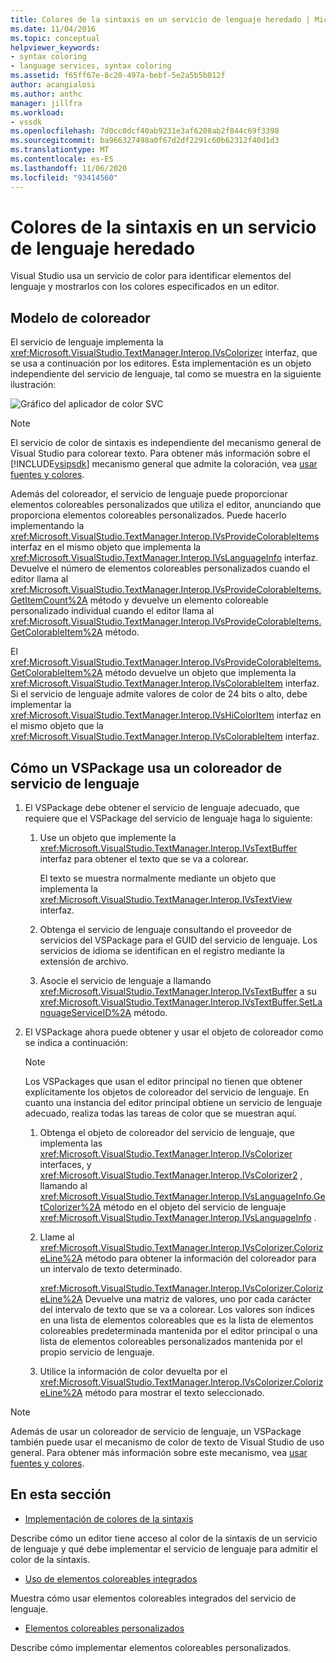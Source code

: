 ```yaml
---
title: Colores de la sintaxis en un servicio de lenguaje heredado | Microsoft Docs
ms.date: 11/04/2016
ms.topic: conceptual
helpviewer_keywords:
- syntax coloring
- language services, syntax coloring
ms.assetid: f65ff67e-8c20-497a-bebf-5e2a5b5b012f
author: acangialosi
ms.author: anthc
manager: jillfra
ms.workload:
- vssdk
ms.openlocfilehash: 7d0cc0dcf40ab9231e3af6208ab2f844c69f3398
ms.sourcegitcommit: ba966327498a0f67d2df2291c60b62312f40d1d3
ms.translationtype: MT
ms.contentlocale: es-ES
ms.lasthandoff: 11/06/2020
ms.locfileid: "93414560"
---
```

# <a name="syntax-coloring-in-a-legacy-language-service"></a>Colores de la sintaxis en un servicio de lenguaje heredado

Visual Studio usa un servicio de color para identificar elementos del lenguaje y mostrarlos con los colores especificados en un editor.

## <a name="colorizer-model"></a>Modelo de coloreador
 El servicio de lenguaje implementa la <xref:Microsoft.VisualStudio.TextManager.Interop.IVsColorizer> interfaz, que se usa a continuación por los editores. Esta implementación es un objeto independiente del servicio de lenguaje, tal como se muestra en la siguiente ilustración:

 ![Gráfico del aplicador de color SVC](../../extensibility/internals/media/figlgsvccolorizer.gif)

> [!NOTE]
> El servicio de color de sintaxis es independiente del mecanismo general de Visual Studio para colorear texto. Para obtener más información sobre el [!INCLUDE[vsipsdk](../../extensibility/includes/vsipsdk_md.md)] mecanismo general que admite la coloración, vea [usar fuentes y colores](/previous-versions/visualstudio/visual-studio-2015/extensibility/using-fonts-and-colors?preserve-view=true&view=vs-2015).

 Además del coloreador, el servicio de lenguaje puede proporcionar elementos coloreables personalizados que utiliza el editor, anunciando que proporciona elementos coloreables personalizados. Puede hacerlo implementando la <xref:Microsoft.VisualStudio.TextManager.Interop.IVsProvideColorableItems> interfaz en el mismo objeto que implementa la <xref:Microsoft.VisualStudio.TextManager.Interop.IVsLanguageInfo> interfaz. Devuelve el número de elementos coloreables personalizados cuando el editor llama al <xref:Microsoft.VisualStudio.TextManager.Interop.IVsProvideColorableItems.GetItemCount%2A> método y devuelve un elemento coloreable personalizado individual cuando el editor llama al <xref:Microsoft.VisualStudio.TextManager.Interop.IVsProvideColorableItems.GetColorableItem%2A> método.

 El <xref:Microsoft.VisualStudio.TextManager.Interop.IVsProvideColorableItems.GetColorableItem%2A> método devuelve un objeto que implementa la <xref:Microsoft.VisualStudio.TextManager.Interop.IVsColorableItem> interfaz. Si el servicio de lenguaje admite valores de color de 24 bits o alto, debe implementar la <xref:Microsoft.VisualStudio.TextManager.Interop.IVsHiColorItem> interfaz en el mismo objeto que la <xref:Microsoft.VisualStudio.TextManager.Interop.IVsColorableItem> interfaz.

## <a name="how-a-vspackage-uses-a-language-service-colorizer"></a>Cómo un VSPackage usa un coloreador de servicio de lenguaje

1. El VSPackage debe obtener el servicio de lenguaje adecuado, que requiere que el VSPackage del servicio de lenguaje haga lo siguiente:

    1. Use un objeto que implemente la <xref:Microsoft.VisualStudio.TextManager.Interop.IVsTextBuffer> interfaz para obtener el texto que se va a colorear.

         El texto se muestra normalmente mediante un objeto que implementa la <xref:Microsoft.VisualStudio.TextManager.Interop.IVsTextView> interfaz.

    2. Obtenga el servicio de lenguaje consultando el proveedor de servicios del VSPackage para el GUID del servicio de lenguaje. Los servicios de idioma se identifican en el registro mediante la extensión de archivo.

    3. Asocie el servicio de lenguaje a llamando <xref:Microsoft.VisualStudio.TextManager.Interop.IVsTextBuffer> a su <xref:Microsoft.VisualStudio.TextManager.Interop.IVsTextBuffer.SetLanguageServiceID%2A> método.

2. El VSPackage ahora puede obtener y usar el objeto de coloreador como se indica a continuación:

    > [!NOTE]
    > Los VSPackages que usan el editor principal no tienen que obtener explícitamente los objetos de coloreador del servicio de lenguaje. En cuanto una instancia del editor principal obtiene un servicio de lenguaje adecuado, realiza todas las tareas de color que se muestran aquí.

    1. Obtenga el objeto de coloreador del servicio de lenguaje, que implementa las <xref:Microsoft.VisualStudio.TextManager.Interop.IVsColorizer> interfaces, y <xref:Microsoft.VisualStudio.TextManager.Interop.IVsColorizer2> , llamando al <xref:Microsoft.VisualStudio.TextManager.Interop.IVsLanguageInfo.GetColorizer%2A> método en el objeto del servicio de lenguaje <xref:Microsoft.VisualStudio.TextManager.Interop.IVsLanguageInfo> .

    2. Llame al <xref:Microsoft.VisualStudio.TextManager.Interop.IVsColorizer.ColorizeLine%2A> método para obtener la información del coloreador para un intervalo de texto determinado.

         <xref:Microsoft.VisualStudio.TextManager.Interop.IVsColorizer.ColorizeLine%2A> Devuelve una matriz de valores, uno por cada carácter del intervalo de texto que se va a colorear. Los valores son índices en una lista de elementos coloreables que es la lista de elementos coloreables predeterminada mantenida por el editor principal o una lista de elementos coloreables personalizados mantenida por el propio servicio de lenguaje.

    3. Utilice la información de color devuelta por el <xref:Microsoft.VisualStudio.TextManager.Interop.IVsColorizer.ColorizeLine%2A> método para mostrar el texto seleccionado.

> [!NOTE]
> Además de usar un coloreador de servicio de lenguaje, un VSPackage también puede usar el mecanismo de color de texto de Visual Studio de uso general. Para obtener más información sobre este mecanismo, vea [usar fuentes y colores](/previous-versions/visualstudio/visual-studio-2015/extensibility/using-fonts-and-colors?preserve-view=true&view=vs-2015).

## <a name="in-this-section"></a>En esta sección
- [Implementación de colores de la sintaxis](../../extensibility/internals/implementing-syntax-coloring.md)

 Describe cómo un editor tiene acceso al color de la sintaxis de un servicio de lenguaje y qué debe implementar el servicio de lenguaje para admitir el color de la sintaxis.

- [Uso de elementos coloreables integrados](../../extensibility/internals/how-to-use-built-in-colorable-items.md)

 Muestra cómo usar elementos coloreables integrados del servicio de lenguaje.

- [Elementos coloreables personalizados](../../extensibility/internals/custom-colorable-items.md)

 Describe cómo implementar elementos coloreables personalizados.